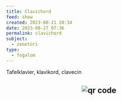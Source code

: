 ```yaml
---
title: Clavichord
feed: show
created: 2023-08-21 20:34
date: 2023-08-27 07:36
permalink: clavichord
subject:
  - zenetöri
type:
  - fogalom
---
```


Tafelklavier, klavikord, clavecin



## <p style="text-align: center;"><img src="https://chart.googleapis.com/chart?cht=qr&chl=https://notes.andrasdenes.com/clavichord&chs=180x180&choe=UTF-8&chld=L|2" alt="qr code"></p>

